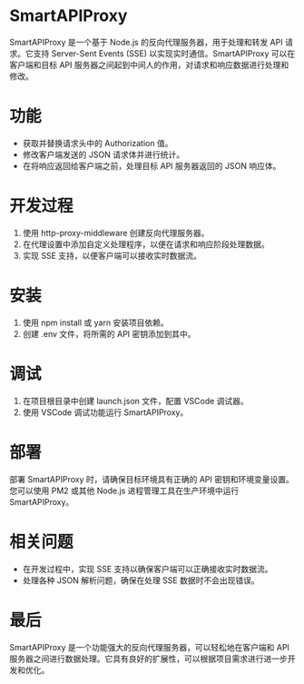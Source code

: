 # SmartAPIProxy

SmartAPIProxy 是一个基于 Node.js 的反向代理服务器，用于处理和转发 API 请求。它支持 Server-Sent Events (SSE) 以实现实时通信。SmartAPIProxy 可以在客户端和目标 API 服务器之间起到中间人的作用，对请求和响应数据进行处理和修改。

# 功能

* 获取并替换请求头中的 Authorization 值。
* 修改客户端发送的 JSON 请求体并进行统计。
* 在将响应返回给客户端之前，处理目标 API 服务器返回的 JSON 响应体。

# 开发过程

1. 使用 http-proxy-middleware 创建反向代理服务器。
2. 在代理设置中添加自定义处理程序，以便在请求和响应阶段处理数据。
3. 实现 SSE 支持，以便客户端可以接收实时数据流。

# 安装

1. 使用 npm install 或 yarn 安装项目依赖。
2. 创建 .env 文件，将所需的 API 密钥添加到其中。

# 调试

1. 在项目根目录中创建 launch.json 文件，配置 VSCode 调试器。
2. 使用 VSCode 调试功能运行 SmartAPIProxy。

# 部署

部署 SmartAPIProxy 时，请确保目标环境具有正确的 API 密钥和环境变量设置。您可以使用 PM2 或其他 Node.js 进程管理工具在生产环境中运行 SmartAPIProxy。

# 相关问题

* 在开发过程中，实现 SSE 支持以确保客户端可以正确接收实时数据流。
* 处理各种 JSON 解析问题，确保在处理 SSE 数据时不会出现错误。

# 最后

SmartAPIProxy 是一个功能强大的反向代理服务器，可以轻松地在客户端和 API 服务器之间进行数据处理。它具有良好的扩展性，可以根据项目需求进行进一步开发和优化。
